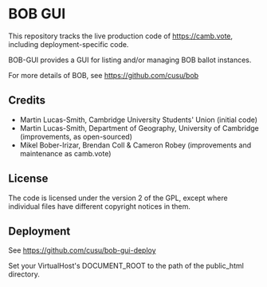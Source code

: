 # BOB GUI

This repository tracks the live production code of https://camb.vote, including deployment-specific code.

BOB-GUI provides a GUI for listing and/or managing BOB ballot instances.

For more details of BOB, see
https://github.com/cusu/bob


## Credits

* Martin Lucas-Smith, Cambridge University Students' Union (initial code)
* Martin Lucas-Smith, Department of Geography, University of Cambridge (improvements, as open-sourced)
* Mikel Bober-Irizar, Brendan Coll & Cameron Robey (improvements and maintenance as camb.vote)

## License

The code is licensed under the version 2 of the GPL, except where individual files have different copyright notices in them.

## Deployment

See https://github.com/cusu/bob-gui-deploy

Set your VirtualHost's DOCUMENT_ROOT to the path of the public_html directory.
